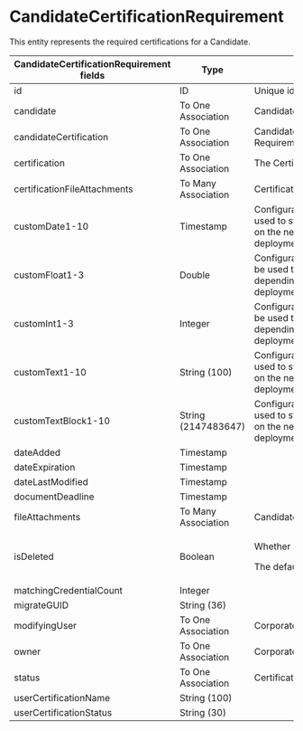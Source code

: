 # CandidateCertificationRequirement

This entity represents the required certifications for a Candidate.


<table>
    <colgroup>
        <col width="20%" />
        <col width="20%" />
        <col width="20%" />
        <col width="20%" />
        <col width="20%" />
    </colgroup>
    <thead>
        <tr class="header">
            <th>CandidateCertificationRequirement fields</th>
            <th>Type</th>
            <th>Description</th>
            <th>Not null</th>
            <th>Read-only</th>
        </tr>
    </thead>
    <tbody>
        <tr class="even">
            <td>id</td>
            <td>ID</td>
            <td>Unique identifier for this entity.</td>
            <td></td>
            <td>X</td>
        </tr>
        <tr class="odd">
            <td>candidate</td>
            <td>To One Association</td>
            <td>Candidate</td>
            <td></td>
            <td></td>
        </tr>
        <tr class="even">
            <td>candidateCertification</td>
            <td>To One Association</td>
            <td>CandidateCertification that fulfills this Requirement.</td>
            <td></td>
            <td></td>
        </tr>
        <tr class="odd">
            <td>certification</td>
            <td>To One Association</td>
            <td>The Certification that is required.</td>
            <td></td>
            <td></td>
        </tr>
        <tr class="even">
            <td>certificationFileAttachments</td>
            <td>To Many Association</td>
            <td>CertificationFileAttachment</td>
            <td></td>
            <td>X</td>
        </tr>
        <tr class="odd">
            <td>customDate1-10</td>
            <td>Timestamp</td>
            <td>Configurable date fields that can be used to store custom data depending on the needs of a particular deployment.</td>
            <td></td>
            <td></td>
        </tr>
        <tr class="even">
            <td>customFloat1-3</td>
            <td>Double</td>
            <td>Configurable numeric fields that can be used to store custom data depending on the needs of a particular deployment.</td>
            <td></td>
            <td></td>
        </tr>
        <tr class="odd">
            <td>customInt1-3</td>
            <td>Integer</td>
            <td>Configurable numeric fields that can be used to store custom data depending on the needs of a particular deployment.</td>
            <td></td>
            <td></td>
        </tr>
        <tr class="even">
            <td>customText1-10</td>
            <td>String (100)</td>
            <td>Configurable text fields that can be used to store custom data depending on the needs of a particular deployment.</td>
            <td></td>
            <td></td>
        </tr>
        <tr class="odd">
            <td>customTextBlock1-10</td>
            <td>String (2147483647)</td>
            <td>Configurable text fields that can be used to store custom data depending on the needs of a particular deployment.</td>
            <td></td>
            <td></td>
        </tr>
        <tr class="even">
            <td>dateAdded</td>
            <td>Timestamp</td>
            <td></td>
            <td></td>
            <td>X</td>
        </tr>
        <tr class="odd">
            <td>dateExpiration</td>
            <td>Timestamp</td>
            <td></td>
            <td></td>
            <td>X</td>
        </tr>
        <tr class="even">
            <td>dateLastModified</td>
            <td>Timestamp</td>
            <td></td>
            <td></td>
            <td></td>
        </tr>
        <tr class="odd">
            <td>documentDeadline</td>
            <td>Timestamp</td>
            <td></td>
            <td></td>
            <td></td>
        </tr>
        <tr class="even">
            <td>fileAttachments</td>
            <td>To Many Association</td>
            <td>CandidateFileAttachment</td>
            <td></td>
            <td>X</td>
        </tr>
        <tr class="odd">
            <td>isDeleted</td>
            <td>Boolean</td>
            <td><p><span>Whether entity is deleted.</span></p>
<p><span> <span>The default value is false.</span> </span></p></td>
            <td></td>
            <td></td>
        </tr>
        <tr class="even">
            <td>matchingCredentialCount</td>
            <td>Integer</td>
            <td></td>
            <td></td>
            <td>X</td>
        </tr>
        <tr class="odd">
            <td>migrateGUID</td>
            <td>String (36)</td>
            <td></td>
            <td></td>
            <td></td>
        </tr>
        <tr class="even">
            <td>modifyingUser</td>
            <td>To One Association</td>
            <td>CorporateUser</td>
            <td></td>
            <td>X</td>
        </tr>
        <tr class="odd">
            <td>owner</td>
            <td>To One Association</td>
            <td>CorporateUser</td>
            <td></td>
            <td></td>
        </tr>
        <tr class="even">
            <td>status</td>
            <td>To One Association</td>
            <td>CertificationRequirementStatusLookup</td>
            <td></td>
            <td></td>
        </tr>
        <tr class="odd">
            <td>userCertificationName</td>
            <td>String (100)</td>
            <td></td>
            <td></td>
            <td>X</td>
        </tr>
        <tr class="even">
            <td>userCertificationStatus</td>
            <td>String (30)</td>
            <td></td>
            <td></td>
            <td>X</td>
        </tr>
    </tbody>
</table>
